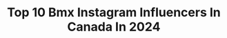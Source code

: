 ---
title: Top 10 Bmx Instagram Influencers In Canada In 2024
description: >-
  Find top bmx Instagram influencers in Canada in 2024. Most popular hashtags: #bmx #bike #canada #skatepark.
platform: Instagram
hits: 11
text_top: Analyze the top-rated Instagram profiles on inBeat.
text_bottom: inBeat holds 11 Instagram influencers like this in Canada for you to connect with.
profiles:
  - username: "mollysimpson939"
    fullname: >-
      Molly Simpson
    bio: >-
      📍Red Deer, Alberta 🇨🇦Professional Bmx Racer 939 Elite Canadian National Champ Daylight Cycles|@daylightcycles 🤍 @teigenpascual
    location: "Canada"
    followers: 4395
    engagement: 1505
    commentsToLikes: 0.040215
    id: ckap93qf9r0tc0i78zfn8tl2s
    verified: false
    hashtags: "#daylightcycles, #raceweekend, #6d, #boxbmx"
  - username: "mikevargabmx"
    fullname: >-
      MiKE🍁VARGA
    bio: >-
      @monsterenergy Xgames best trick 3x🥇 Xgames Park 🥉 Hav ❤️ 🇺🇸/ 🇨🇦 @loaftco @purebmxshows
    location: "Canada"
    followers: 93356
    engagement: 220
    commentsToLikes: 0.015006
    id: ck0vvnti8py6f0i19d3namyb9
    verified: false
    hashtags: "#reel, #reels, #bmx, #bike"
  - username: "ryanguzzy"
    fullname: >-
      ＧＵＺＺＹ
    bio: >-
      
    location: "Canada"
    followers: 17427
    engagement: 234
    commentsToLikes: 0.025834
    id: ck0vvnu10py8x0i19kby8vxbt
    verified: false
    hashtags: "#drummersofinstagram, #extrememetal, #soleworthyplus1, #blastbeats"
  - username: "dianiyi"
    fullname: >-
      🌸🌴
    bio: >-
      Diana
    location: "Canada"
    followers: 22131
    engagement: 862
    commentsToLikes: 0.012047
    id: ck0vvmbhlpr540i19w56voimf
    verified: false
    hashtags: "#xtremebike, #girl, #bmx, #bmxporn"
  - username: "ryaneles"
    fullname: >-
      Ryan Eles
    bio: >-
      Ottawa, Ontario 🇨🇦 🚲 @federalbikes @eclatbmxbrand @vanscanada @the_trip @ciaocrew.cc @ogcbmx ⚠️FTS⚠️ ... 👇🏼
    location: "Canada"
    followers: 4987
    engagement: 995
    commentsToLikes: 0.026116
    id: ck5zoizycqo3f0i14d0jgsr5q
    verified: false
    hashtags: "#federalbikes, #canada, #fts, #bmx"
  - username: "oneway_stephan"
    fullname: >-
      ONEWAY STEPHAN
    bio: >-
      19 Be the best you #LLB🧡 #LLD🧡 #LLKJ🧡 Buisness Inquires Email Below! Merch👉🏼 @onewaystephan.inc 👇🏻 Youtube channel below @collectivebikes
    location: "Canada"
    followers: 133897
    engagement: 99
    commentsToLikes: 0.020001
    id: ck134okmjxfl90i19abw34h12
    verified: false
    hashtags: "#good, #goodvibes, #linkinbio, #305"
  - username: "rfeciclismo"
    fullname: >-
      Federación Española Ciclismo
    bio: >-
      Cuenta oficial de la Real Federación Española de Ciclismo. #TeamESPciclismo #YoSoyCiclista
    location: "Canada"
    followers: 37016
    engagement: 261
    commentsToLikes: 0.005613
    id: ck0ueanbkl02l0i19uqa9ejdl
    verified: false
    hashtags: "#cofidispedaleandocontigo, #yosoyciclista, #ciclismomtb, #roadcycling"
  - username: "jacksongoldstone"
    fullname: >-
      Boost Bro
    bio: >-
      @scsyndicate @santacruzbicycles @redbullcanada @foxmtb @gopro 2x World Cup Winner 🏆 🏆 MTB LLAR
    location: "Canada"
    followers: 358542
    engagement: 502
    commentsToLikes: 0.005286
    id: ck0ttj2cd2xtt0i19mkvve99w
    verified: false
    hashtags: "#mtblife, #bike, #enduro, #dh"
  - username: "christian.peper"
    fullname: >-
      Christian Peper 🌶 Creative Mtn Biking
    bio: >-
      📐 Creator of @betterbikeparks 📍 UTAH // 550k TikTok, 125k YouTube 👇🏼 Learn to jump your bike
    location: "Canada"
    followers: 126826
    engagement: 453
    commentsToLikes: 0.013924
    id: ck1353yd7zkzh0i19pzwi5mwk
    verified: false
    hashtags: "#dirtjumps, #mtbcoach, #osmoaction, #mtb"
  - username: "sluggoboyce"
    fullname: >-
      Rob Sluggo Boyce
    bio: >-
      Stunt coordinator/Stuntman Your frequency illuminates your path Learn to fall and you’ll always get back up. Forever young Skateboard Forgive ❤️
    location: "Canada"
    followers: 32073
    engagement: 482
    commentsToLikes: 0.039669
    id: ck0tyemzhmhop0i198fl2c2y7
    verified: false
    hashtags: "#stoked, #halfpipe, #thankyouskateboarding, #vancouver"
---